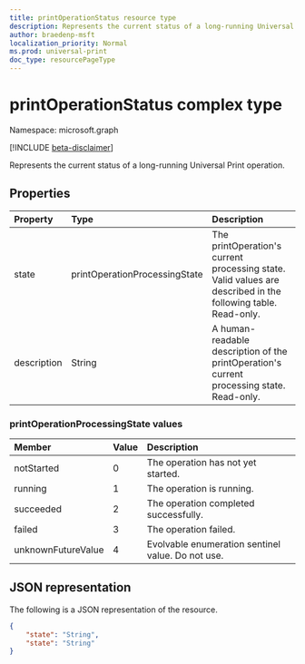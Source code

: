 ```yaml
---
title: printOperationStatus resource type
description: Represents the current status of a long-running Universal Print operation.
author: braedenp-msft
localization_priority: Normal
ms.prod: universal-print
doc_type: resourcePageType
---
```


# printOperationStatus complex type

Namespace: microsoft.graph

[!INCLUDE [beta-disclaimer](../../includes/beta-disclaimer.md)]

Represents the current status of a long-running Universal Print operation.

## Properties
| Property     | Type        | Description |
|:-------------|:------------|:------------|
|state|printOperationProcessingState|The printOperation's current processing state. Valid values are described in the following table. Read-only.|
|description|String|A human-readable description of the printOperation's current processing state. Read-only.|

### printOperationProcessingState values

|Member|Value|Description|
|:---|:---|:---|
|notStarted|0|The operation has not yet started.|
|running|1|The operation is running.|
|succeeded|2|The operation completed successfully.|
|failed|3|The operation failed.|
|unknownFutureValue|4|Evolvable enumeration sentinel value. Do not use.|

## JSON representation

The following is a JSON representation of the resource.

<!-- {
  "blockType": "resource",
  "optionalProperties": [

  ],
  "@odata.type": "microsoft.graph.printOperationStatus"
}-->

```json
{
    "state": "String",
    "state": "String"
}
```

<!-- uuid: 8fcb5dbc-d5aa-4681-8e31-b001d5168d79
2015-10-25 14:57:30 UTC -->
<!-- {
  "type": "#page.annotation",
  "description": "printOperationStatus resource",
  "keywords": "",
  "section": "documentation",
  "tocPath": ""
}-->